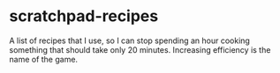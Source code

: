 # scratchpad-recipes
A list of recipes that I use, so I can stop spending an hour cooking something that should take only 20 minutes. Increasing efficiency is the name of the game.
